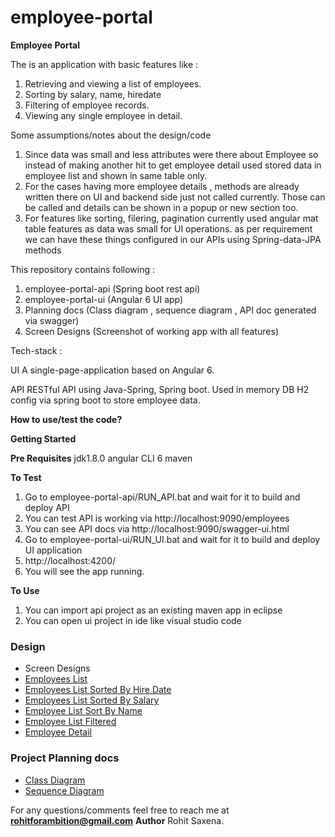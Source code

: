 # employee-portal
<b>Employee Portal</b>

The is an application with basic features like :
1. Retrieving and viewing a list of employees.
2. Sorting by salary, name, hiredate
4. Filtering of employee records.
3. Viewing any single employee in detail.

Some assumptions/notes about the design/code
1. Since data was small and less attributes were there about Employee so instead of making another hit to get employee detail
used stored data in employee list and shown in same table only.
2. For the cases having more employee details , methods are already written there on UI and backend side just not called currently.
Those can be called and details can be shown in a popup or new section too.
3. For features like sorting, filering, pagination currently used angular mat table features as data was small for UI operations.
as per requirement we can have these things configured in our APIs using Spring-data-JPA methods

This repository contains following :
1. employee-portal-api (Spring boot rest api)
2. employee-portal-ui (Angular 6 UI app)
3. Planning docs (Class diagram , sequence diagram , API doc generated via swagger)
4. Screen Designs (Screenshot of working app with all features)

Tech-stack :

UI
A single-page-application based on Angular 6.

API
RESTful API using Java-Spring, Spring boot.
Used in memory DB H2 config via spring boot to store employee data.

<b>How to use/test the code?</b>

<b>Getting Started</b>

<b>Pre Requisites</b>
jdk1.8.0
angular CLI 6
maven

<b>To Test</b>
1. Go to employee-portal-api/RUN_API.bat and wait for it to build and deploy API
2. You can test API is working via http://localhost:9090/employees
3. You can see API docs via http://localhost:9090/swagger-ui.html
3. Go to employee-portal-ui/RUN_UI.bat and wait for it to build and deploy UI application
4. http://localhost:4200/
5. You will see the app running.

<b>To Use</b>
1. You can import api project as an existing maven app in eclipse
2. You can open ui project in ide like visual studio code 

### Design

* Screen Designs
 * [Employees List](ScreenDesigns/EmployeesList.png)
 * [Employees List Sorted By Hire Date](ScreenDesigns/EmployeesListSortedByHireDate.png)
 * [Employees List Sorted By Salary](ScreenDesigns/EmployeesListSortedBySalary.png)
 * [Employee List Sort By Name](ScreenDesigns/EmployeeListSortByName.png)
 * [Employee List Filtered](ScreenDesigns/EmployeeListFiltered.png)
 * [Employee Detail](ScreenDesigns/EmployeeDetail.png)

### Project Planning docs

* [Class Diagram](PlanningDocs/Class-Diagram.jpg)
* [Sequence Diagram](PlanningDocs/Sequence-Diagram.png)

For any questions/comments feel free to reach me at <b>rohitforambition@gmail.com</b>
<b>Author</b>
Rohit Saxena.
